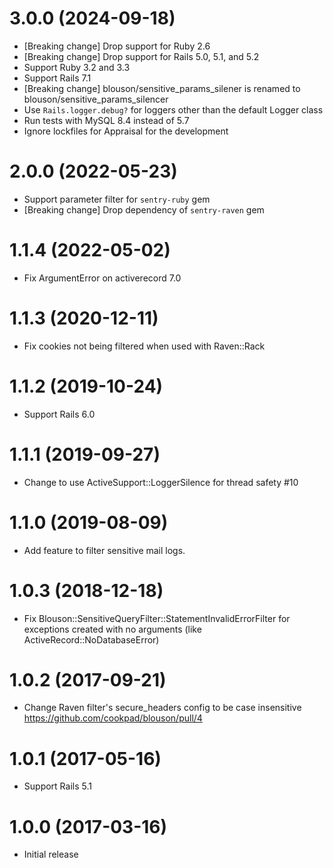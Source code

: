 # 3.0.0 (2024-09-18)
- [Breaking change] Drop support for Ruby 2.6
- [Breaking change] Drop support for Rails 5.0, 5.1, and 5.2
- Support Ruby 3.2 and 3.3
- Support Rails 7.1
- [Breaking change] blouson/sensitive_params_silener is renamed to blouson/sensitive_params_silencer
- Use `Rails.logger.debug?` for loggers other than the default Logger class
- Run tests with MySQL 8.4 instead of 5.7
- Ignore lockfiles for Appraisal for the development

# 2.0.0 (2022-05-23)
- Support parameter filter for `sentry-ruby` gem
- [Breaking change] Drop dependency of `sentry-raven` gem

# 1.1.4 (2022-05-02)
- Fix ArgumentError on activerecord 7.0

# 1.1.3 (2020-12-11)
- Fix cookies not being filtered when used with Raven::Rack

# 1.1.2 (2019-10-24)
- Support Rails 6.0

# 1.1.1 (2019-09-27)
- Change to use ActiveSupport::LoggerSilence for thread safety #10

# 1.1.0 (2019-08-09)
- Add feature to filter sensitive mail logs.

# 1.0.3 (2018-12-18)
- Fix Blouson::SensitiveQueryFilter::StatementInvalidErrorFilter for exceptions created with no arguments (like ActiveRecord::NoDatabaseError)

# 1.0.2 (2017-09-21)
- Change Raven filter's secure_headers config to be case insensitive https://github.com/cookpad/blouson/pull/4

# 1.0.1 (2017-05-16)
- Support Rails 5.1

# 1.0.0 (2017-03-16)
- Initial release
